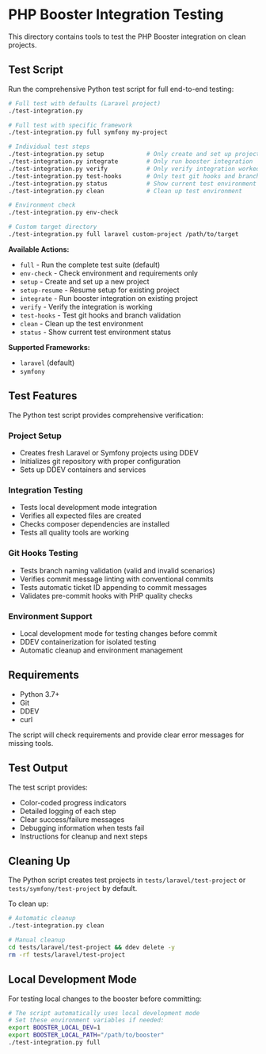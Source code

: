 # PHP Booster Integration Testing

This directory contains tools to test the PHP Booster integration on clean projects.

## Test Script

Run the comprehensive Python test script for full end-to-end testing:

```bash
# Full test with defaults (Laravel project)
./test-integration.py

# Full test with specific framework
./test-integration.py full symfony my-project

# Individual test steps
./test-integration.py setup            # Only create and set up project
./test-integration.py integrate        # Only run booster integration
./test-integration.py verify           # Only verify integration worked
./test-integration.py test-hooks       # Only test git hooks and branch validation
./test-integration.py status           # Show current test environment status
./test-integration.py clean            # Clean up test environment

# Environment check
./test-integration.py env-check

# Custom target directory
./test-integration.py full laravel custom-project /path/to/target
```

**Available Actions:**
- `full` - Run the complete test suite (default)
- `env-check` - Check environment and requirements only
- `setup` - Create and set up a new project
- `setup-resume` - Resume setup for existing project
- `integrate` - Run booster integration on existing project  
- `verify` - Verify the integration is working
- `test-hooks` - Test git hooks and branch validation
- `clean` - Clean up the test environment
- `status` - Show current test environment status

**Supported Frameworks:**
- `laravel` (default)
- `symfony`

## Test Features

The Python test script provides comprehensive verification:

### Project Setup
- Creates fresh Laravel or Symfony projects using DDEV
- Initializes git repository with proper configuration
- Sets up DDEV containers and services

### Integration Testing
- Tests local development mode integration
- Verifies all expected files are created
- Checks composer dependencies are installed
- Tests all quality tools are working

### Git Hooks Testing
- Tests branch naming validation (valid and invalid scenarios)
- Verifies commit message linting with conventional commits
- Tests automatic ticket ID appending to commit messages
- Validates pre-commit hooks with PHP quality checks

### Environment Support
- Local development mode for testing changes before commit
- DDEV containerization for isolated testing
- Automatic cleanup and environment management

## Requirements

- Python 3.7+
- Git
- DDEV
- curl

The script will check requirements and provide clear error messages for missing tools.

## Test Output

The test script provides:
- Color-coded progress indicators
- Detailed logging of each step
- Clear success/failure messages
- Debugging information when tests fail
- Instructions for cleanup and next steps

## Cleaning Up

The Python script creates test projects in `tests/laravel/test-project` or `tests/symfony/test-project` by default.

To clean up:
```bash
# Automatic cleanup
./test-integration.py clean

# Manual cleanup
cd tests/laravel/test-project && ddev delete -y
rm -rf tests/laravel/test-project
```

## Local Development Mode

For testing local changes to the booster before committing:

```bash
# The script automatically uses local development mode
# Set these environment variables if needed:
export BOOSTER_LOCAL_DEV=1
export BOOSTER_LOCAL_PATH="/path/to/booster"
./test-integration.py full
```
